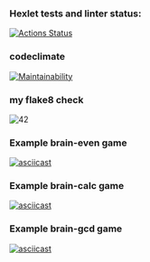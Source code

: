 ### Hexlet tests and linter status:
[![Actions Status](https://github.com/alexoleshk/python-project-lvl1/workflows/hexlet-check/badge.svg)](https://github.com/alexoleshk/python-project-lvl1/actions)
### codeclimate
[![Maintainability](https://api.codeclimate.com/v1/badges/a99a88d28ad37a79dbf6/maintainability)](https://codeclimate.com/github/codeclimate/codeclimate/maintainability)
### my flake8 check
![42](https://github.com/alexoleshk/python-project-lvl1/actions/workflows/linter.yml/badge.svg)

### Example brain-even game
[![asciicast](https://asciinema.org/a/2bJQFuUBVuFNqkhQ2uhKIWPw9.svg)](https://asciinema.org/a/2bJQFuUBVuFNqkhQ2uhKIWPw9)

### Example brain-calc game
[![asciicast](https://asciinema.org/a/ROyJHcpwhEBWpqIeGro0BFC0R.svg)](https://asciinema.org/a/ROyJHcpwhEBWpqIeGro0BFC0R)

### Example brain-gcd game
[![asciicast](https://asciinema.org/a/8c2eKJRGRkBVOs0IUuQ6Sv48j.svg)](https://asciinema.org/a/8c2eKJRGRkBVOs0IUuQ6Sv48j)